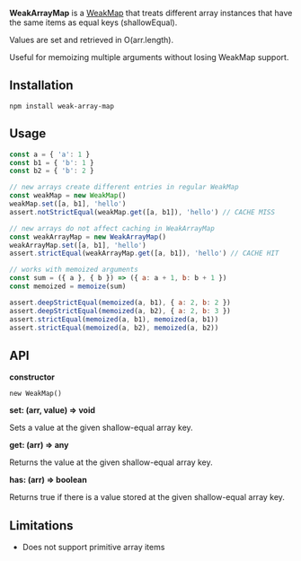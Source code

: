 **WeakArrayMap** is a [WeakMap](https://developer.mozilla.org/en-US/docs/Web/JavaScript/Reference/Global_Objects/WeakMap) that treats different array instances that have the same items as equal keys (shallowEqual).

Values are set and retrieved in O(arr.length).

Useful for memoizing multiple arguments without losing WeakMap support.

## Installation

```
npm install weak-array-map
```

## Usage

```js
const a = { 'a': 1 }
const b1 = { 'b': 1 }
const b2 = { 'b': 2 }

// new arrays create different entries in regular WeakMap
const weakMap = new WeakMap()
weakMap.set([a, b1], 'hello')
assert.notStrictEqual(weakMap.get([a, b1]), 'hello') // CACHE MISS

// new arrays do not affect caching in WeakArrayMap
const weakArrayMap = new WeakArrayMap()
weakArrayMap.set([a, b1], 'hello')
assert.strictEqual(weakArrayMap.get([a, b1]), 'hello') // CACHE HIT

// works with memoized arguments
const sum = ({ a }, { b }) => ({ a: a + 1, b: b + 1 })
const memoized = memoize(sum)

assert.deepStrictEqual(memoized(a, b1), { a: 2, b: 2 })
assert.deepStrictEqual(memoized(a, b2), { a: 2, b: 3 })
assert.strictEqual(memoized(a, b1), memoized(a, b1))
assert.strictEqual(memoized(a, b2), memoized(a, b2))
```

## API

**constructor**

```
new WeakMap()
```

**set: (arr, value) => void**

Sets a value at the given shallow-equal array key.

**get: (arr) => any**

Returns the value at the given shallow-equal array key.

**has: (arr) => boolean**

Returns true if there is a value stored at the given shallow-equal array key.

## Limitations

- Does not support primitive array items
